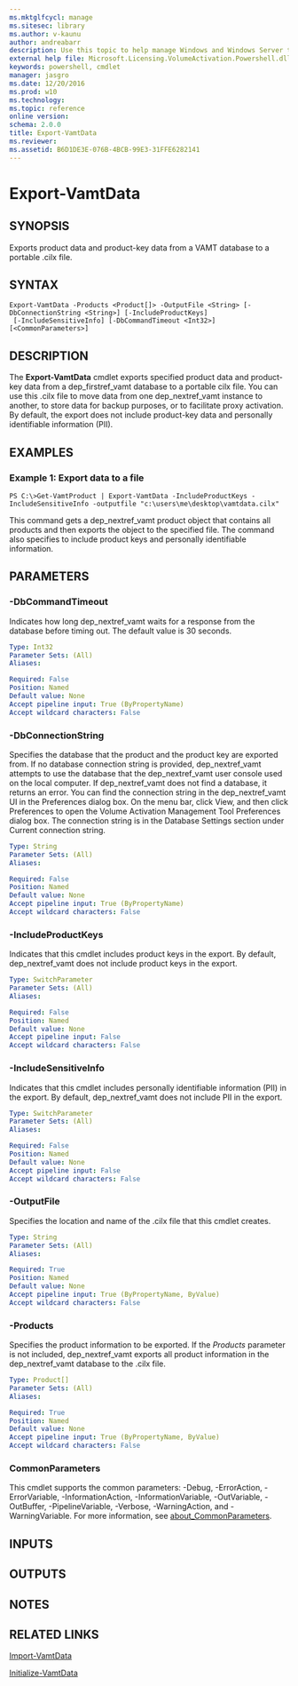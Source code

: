 ```yaml
---
ms.mktglfcycl: manage
ms.sitesec: library
ms.author: v-kaunu
author: andreabarr
description: Use this topic to help manage Windows and Windows Server technologies with Windows PowerShell.
external help file: Microsoft.Licensing.VolumeActivation.Powershell.dll-Help.xml
keywords: powershell, cmdlet
manager: jasgro
ms.date: 12/20/2016
ms.prod: w10
ms.technology: 
ms.topic: reference
online version: 
schema: 2.0.0
title: Export-VamtData
ms.reviewer:
ms.assetid: B6D1DE3E-076B-4BCB-99E3-31FFE6282141
---
```


# Export-VamtData

## SYNOPSIS
Exports product data and product-key data from a VAMT database to a portable .cilx file.

## SYNTAX

```
Export-VamtData -Products <Product[]> -OutputFile <String> [-DbConnectionString <String>] [-IncludeProductKeys]
 [-IncludeSensitiveInfo] [-DbCommandTimeout <Int32>] [<CommonParameters>]
```

## DESCRIPTION
The **Export-VamtData** cmdlet exports specified product data and product-key data from a dep_firstref_vamt database to a portable cilx file.
You can use this .cilx file to move data from one dep_nextref_vamt instance to another, to store data for backup purposes, or to facilitate proxy activation.
By default, the export does not include product-key data and personally identifiable information (PII).

## EXAMPLES

### Example 1: Export data to a file
```
PS C:\>Get-VamtProduct | Export-VamtData -IncludeProductKeys -IncludeSensitiveInfo -outputfile "c:\users\me\desktop\vamtdata.cilx"
```

This command gets a dep_nextref_vamt product object that contains all products and then exports the object to the specified file.
The command also specifies to include product keys and personally identifiable information.

## PARAMETERS

### -DbCommandTimeout
Indicates how long dep_nextref_vamt waits for a response from the database before timing out.
The default value is 30 seconds.

```yaml
Type: Int32
Parameter Sets: (All)
Aliases: 

Required: False
Position: Named
Default value: None
Accept pipeline input: True (ByPropertyName)
Accept wildcard characters: False
```

### -DbConnectionString
Specifies the database that the product and the product key are exported from.
If no database connection string is provided, dep_nextref_vamt attempts to use the database that the dep_nextref_vamt user console used on the local computer.
If dep_nextref_vamt does not find a database, it returns an error.
You can find the connection string in the dep_nextref_vamt UI in the Preferences dialog box.
On the menu bar, click View, and then click Preferences to open the Volume Activation Management Tool Preferences dialog box.
The connection string is in the Database Settings section under Current connection string.

```yaml
Type: String
Parameter Sets: (All)
Aliases: 

Required: False
Position: Named
Default value: None
Accept pipeline input: True (ByPropertyName)
Accept wildcard characters: False
```

### -IncludeProductKeys
Indicates that this cmdlet includes product keys in the export.
By default, dep_nextref_vamt does not include product keys in the export.

```yaml
Type: SwitchParameter
Parameter Sets: (All)
Aliases: 

Required: False
Position: Named
Default value: None
Accept pipeline input: False
Accept wildcard characters: False
```

### -IncludeSensitiveInfo
Indicates that this cmdlet includes personally identifiable information (PII) in the export.
By default, dep_nextref_vamt does not include PII in the export.

```yaml
Type: SwitchParameter
Parameter Sets: (All)
Aliases: 

Required: False
Position: Named
Default value: None
Accept pipeline input: False
Accept wildcard characters: False
```

### -OutputFile
Specifies the location and name of the .cilx file that this cmdlet creates.

```yaml
Type: String
Parameter Sets: (All)
Aliases: 

Required: True
Position: Named
Default value: None
Accept pipeline input: True (ByPropertyName, ByValue)
Accept wildcard characters: False
```

### -Products
Specifies the product information to be exported.
If the *Products* parameter is not included, dep_nextref_vamt exports all product information in the dep_nextref_vamt database to the .cilx file.

```yaml
Type: Product[]
Parameter Sets: (All)
Aliases: 

Required: True
Position: Named
Default value: None
Accept pipeline input: True (ByPropertyName, ByValue)
Accept wildcard characters: False
```

### CommonParameters
This cmdlet supports the common parameters: -Debug, -ErrorAction, -ErrorVariable, -InformationAction, -InformationVariable, -OutVariable, -OutBuffer, -PipelineVariable, -Verbose, -WarningAction, and -WarningVariable. For more information, see [about_CommonParameters](http://go.microsoft.com/fwlink/?LinkID=113216).

## INPUTS

## OUTPUTS

## NOTES

## RELATED LINKS

[Import-VamtData](./Import-VamtData.md)

[Initialize-VamtData](./Initialize-VamtData.md)



